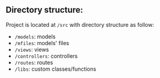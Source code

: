 ## Directory structure:

Project is located at `/src` with directory structure as follow:

- `/models`: models
- `/mfiles`: models' files
- `/views`: views
- `/controllers`: controllers
- `/routes`: routes
- `/libs`: custom classes/functions
